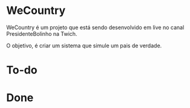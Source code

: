 # WeCountry

WeCountry é um projeto que está sendo desenvolvido em live no canal PresidenteBolinho na Twich.

O objetivo, é criar um sistema que simule um pais de verdade.

# To-do

# Done
